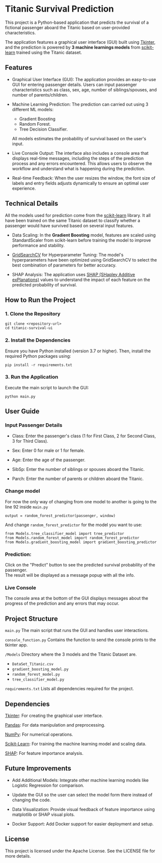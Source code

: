 # Titanic Survival Prediction

This project is a Python-based application that predicts the survival of a fictional passenger aboard the Titanic based on user-provided characteristics.  

The application features a graphical user interface (GUI) built using [Tkinter](https://docs.python.org/es/3/library/tkinter.html#module-tkinter), and the prediction is powered by **3 machine learnings models** from [scikit-learn](https://scikit-learn.org/stable/) trained using the Titanic dataset.

## Features

- Graphical User Interface (GUI): The application provides an easy-to-use GUI for entering passenger details. Users can input passenger characteristics such as class, sex, age, number of siblings/spouses, and number of parents/children.

- Machine Learning Prediction: The prediction can carried out using 3 different ML models:
    * Gradient Boosting
    * Random Forest.
    * Tree Decision Classifier.

  All models estimates the probability of survival based on the user's input.

- Live Console Output: The interface also includes a console area that displays real-time messages, including the steps of the prediction process and any errors encountered. This allows users to observe the workflow and understand what is happening during the prediction.

- Real-time Feedback: When the user resizes the window, the font size of labels and entry fields adjusts dynamically to ensure an optimal user experience.

## Technical Details

All the models used for prediction come from the [scikit-learn](https://scikit-learn.org/stable/) library. It all have been trained on the same Titanic dataset to classify whether a passenger would have survived based on several input features.

- Data Scaling: In the **Gradient Boosting** model, features are scaled using StandardScaler from scikit-learn before training the model to improve performance and stability.

- [GridSearchCV](https://scikit-learn.org/dev/modules/generated/sklearn.model_selection.GridSearchCV.html) for Hyperparameter Tuning: The model's hyperparameters have been optimized using GridSearchCV to select the best combination of parameters for better accuracy.

- SHAP Analysis: The application uses [SHAP (SHapley Additive exPlanations)](https://shap.readthedocs.io/en/latest/) values to understand the impact of each feature on the predicted probability of survival.

## How to Run the Project

### 1. Clone the Repository
```
git clone <repository-url>
cd titanic-survival-ui
```
### 2. Install the Dependencies

Ensure you have Python installed (version 3.7 or higher). Then, install the required Python packages using:
```
pip install -r requirements.txt
```
### 3. Run the Application

Execute the main script to launch the GUI:
```
python main.py
```
## User Guide

### Input Passenger Details

* Class: Enter the passenger's class (1 for First Class, 2 for Second Class, 3 for Third Class).

* Sex: Enter 0 for male or 1 for female.

* Age: Enter the age of the passenger.

* SibSp: Enter the number of siblings or spouses aboard the Titanic.

* Parch: Enter the number of parents or children aboard the Titanic.

### Change model
For now the only way of changing from one model to another is going to the line 92 inside `main.py`
```
output = random_forest_predictor(passenger, window)
```

And change `random_forest_predictor` for the model you want to use:
```
from Models.tree_classifier_model import tree_predictor
from Models.random_forest_model import random_forest_predictor
from Models.gradient_boosting_model import gradient_boosting_predictor
```

### Prediction:

Click on the "Predict" button to see the predicted survival probability of the passenger.  
The result will be displayed as a message popup with all the info.

### Live Console

The console area at the bottom of the GUI displays messages about the progress of the prediction and any errors that may occur.

## Project Structure

`main.py` The main script that runs the GUI and handles user interactions.  

`console_function.py` Contains the function to send the console prints to the tkinter app.

`/Models` Directory where the 3 models and the Titanic Dataset are.
  - `DataSet_Titanic.csv`
  - `gradient_boosting_model.py`
  - `random_forest_model.py`
  - `tree_classifier_model.py`

`requirements.txt` Lists all dependencies required for the project.

## Dependencies

[Tkinter](https://docs.python.org/es/3/library/tkinter.html#module-tkinter): For creating the graphical user interface.

[Pandas](https://pandas.pydata.org/): For data manipulation and preprocessing.

[NumPy](https://numpy.org/): For numerical operations.

[Scikit-Learn](https://scikit-learn.org/stable/): For training the machine learning model and scaling data.

[SHAP](https://shap.readthedocs.io/en/latest/): For feature importance analysis.

## Future Improvements

- Add Additional Models: Integrate other machine learning models like Logistic Regression for comparison.

- Update the GUI so the user can select the model form there instead of changing the code.

- Data Visualization: Provide visual feedback of feature importance using matplotlib or SHAP visual plots.

- Docker Support: Add Docker support for easier deployment and setup.

## License

This project is licensed under the Apache License. See the LICENSE file for more details.
